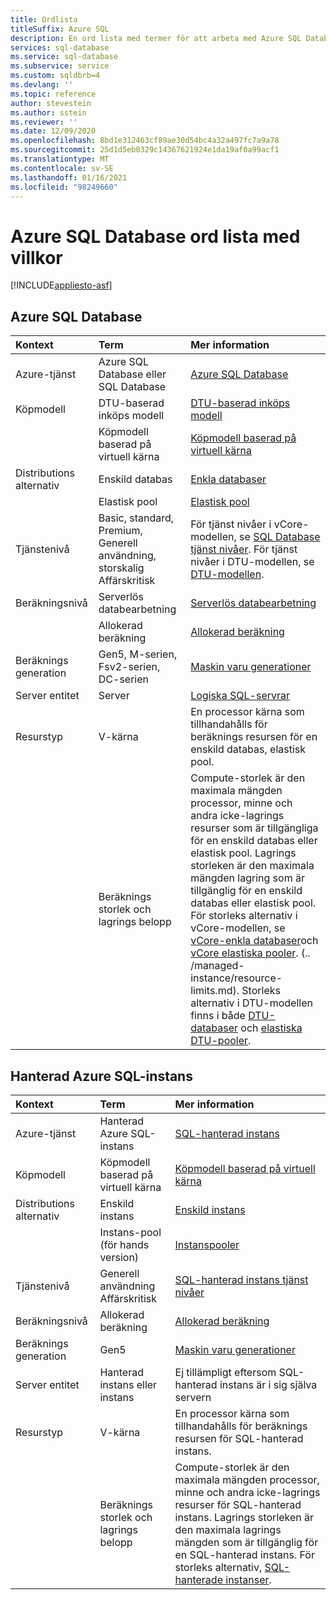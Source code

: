 ```yaml
---
title: Ordlista
titleSuffix: Azure SQL
description: En ord lista med termer för att arbeta med Azure SQL Database, Azure SQL-hanterad instans och SQL på virtuella Azure-datorer.
services: sql-database
ms.service: sql-database
ms.subservice: service
ms.custom: sqldbrb=4
ms.devlang: ''
ms.topic: reference
author: stevestein
ms.author: sstein
ms.reviewer: ''
ms.date: 12/09/2020
ms.openlocfilehash: 8bd1e312463cf89ae30d54bc4a32a497fc7a9a78
ms.sourcegitcommit: 25d1d5eb0329c14367621924e1da19af0a99acf1
ms.translationtype: MT
ms.contentlocale: sv-SE
ms.lasthandoff: 01/16/2021
ms.locfileid: "98249660"
---
```

# <a name="azure-sql-database-glossary-of-terms"></a>Azure SQL Database ord lista med villkor
[!INCLUDE[appliesto-asf](includes/appliesto-asf.md)]

## <a name="azure-sql-database"></a>Azure SQL Database

|Kontext|Term|Mer information|
|:---|:---|:---|
|Azure-tjänst|Azure SQL Database eller SQL Database|[Azure SQL Database](database/sql-database-paas-overview.md)|
|Köpmodell|DTU-baserad inköps modell|[DTU-baserad inköps modell](database/service-tiers-dtu.md)|
||Köpmodell baserad på virtuell kärna|[Köpmodell baserad på virtuell kärna](database/service-tiers-vcore.md)|
|Distributions alternativ |Enskild databas|[Enkla databaser](database/single-database-overview.md)|
||Elastisk pool|[Elastisk pool](database/elastic-pool-overview.md)|
|Tjänstenivå|Basic, standard, Premium, Generell användning, storskalig Affärskritisk|För tjänst nivåer i vCore-modellen, se [SQL Database tjänst nivåer](database/service-tiers-vcore.md#service-tiers). För tjänst nivåer i DTU-modellen, se [DTU-modellen](database/service-tiers-dtu.md#compare-the-dtu-based-service-tiers).|
|Beräkningsnivå|Serverlös databearbetning|[Serverlös databearbetning](database/service-tiers-vcore.md#compute-tiers)
||Allokerad beräkning|[Allokerad beräkning](database/service-tiers-vcore.md#compute-tiers)
|Beräknings generation|Gen5, M-serien, Fsv2-serien, DC-serien|[Maskin varu generationer](database/service-tiers-vcore.md#hardware-generations)
|Server entitet| Server |[Logiska SQL-servrar](database/logical-servers.md)|
|Resurstyp|V-kärna|En processor kärna som tillhandahålls för beräknings resursen för en enskild databas, elastisk pool. |
||Beräknings storlek och lagrings belopp|Compute-storlek är den maximala mängden processor, minne och andra icke-lagrings resurser som är tillgängliga för en enskild databas eller elastisk pool.  Lagrings storleken är den maximala mängden lagring som är tillgänglig för en enskild databas eller elastisk pool. För storleks alternativ i vCore-modellen, se [vCore-enkla databaser](database/resource-limits-vcore-single-databases.md)och [vCore elastiska pooler](database/resource-limits-vcore-elastic-pools.md).  (.. /managed-instance/resource-limits.md).  Storleks alternativ i DTU-modellen finns i både [DTU-databaser](database/resource-limits-dtu-single-databases.md) och [elastiska DTU-pooler](database/resource-limits-dtu-elastic-pools.md).

## <a name="azure-sql-managed-instance"></a>Hanterad Azure SQL-instans

|Kontext|Term|Mer information|
|:---|:---|:---|
|Azure-tjänst|Hanterad Azure SQL-instans|[SQL-hanterad instans](managed-instance/sql-managed-instance-paas-overview.md)|
|Köpmodell|Köpmodell baserad på virtuell kärna|[Köpmodell baserad på virtuell kärna](database/service-tiers-vcore.md)|
|Distributions alternativ |Enskild instans|[Enskild instans](managed-instance/sql-managed-instance-paas-overview.md)|
||Instans-pool (för hands version)|[Instanspooler](managed-instance/instance-pools-overview.md)|
|Tjänstenivå|Generell användning Affärskritisk|[SQL-hanterad instans tjänst nivåer](managed-instance/sql-managed-instance-paas-overview.md#service-tiers)|
|Beräkningsnivå|Allokerad beräkning|[Allokerad beräkning](database/service-tiers-vcore.md#compute-tiers)|
|Beräknings generation|Gen5|[Maskin varu generationer](database/service-tiers-vcore.md#hardware-generations)
|Server entitet|Hanterad instans eller instans| Ej tillämpligt eftersom SQL-hanterad instans är i sig själva servern |
|Resurstyp|V-kärna|En processor kärna som tillhandahålls för beräknings resursen för SQL-hanterad instans.|
||Beräknings storlek och lagrings belopp|Compute-storlek är den maximala mängden processor, minne och andra icke-lagrings resurser för SQL-hanterad instans.  Lagrings storleken är den maximala lagrings mängden som är tillgänglig för en SQL-hanterad instans.  För storleks alternativ, [SQL-hanterade instanser](managed-instance/resource-limits.md). |
